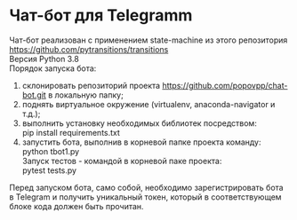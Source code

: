 # Чат-бот для Telegramm
Чат-бот реализован с применением state-machine из этого репозитория <br> 
https://github.com/pytransitions/transitions <br>
Версия Python 3.8 <br>
Порядок запуска бота: <br>
1) склонировать репозиторий проекта https://github.com/popovpp/chat-bot.git в локальную папку; <br>
2) поднять виртуальное окружение (virtualenv, anaconda-navigator и т.д.); <br>
3) выполнить установку необходимых библиотек посредством: <br>
pip install requirements.txt <br>
4) запустить бота, выполнив в корневой папке проекта команду: <br>
python tbot1.py <br>
Запуск тестов - командой в корневой паке проекта: <br>
pytest tests.py <br>

Перед запуском бота, само собой, необходимо зарегистрировать бота в Telegram и получить уникальный токен, который в соответствующем блоке кода должен быть прочитан.
